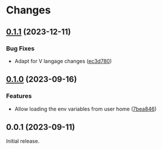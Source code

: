 # Changes

## [0.1.1](https://github.com/prantlf/v-dotenv/compare/v0.1.0...v0.1.1) (2023-12-11)

### Bug Fixes

* Adapt for V langage changes ([ec3d780](https://github.com/prantlf/v-dotenv/commit/ec3d780e2da69d33b07e62a0cd7e981f26eb64d7))

## [0.1.0](https://github.com/prantlf/v-dotenv/compare/v0.0.1...v0.1.0) (2023-09-16)

### Features

* Allow loading the env variables from user home ([7bea846](https://github.com/prantlf/v-dotenv/commit/7bea84693255dc12813c95869b65e96d749c8d49))

## 0.0.1 (2023-09-11)

Initial release.
